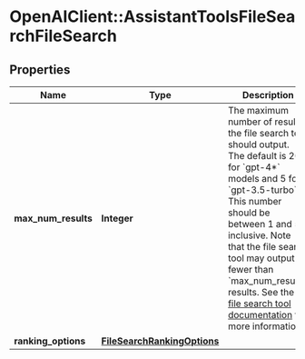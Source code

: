 # OpenAIClient::AssistantToolsFileSearchFileSearch

## Properties
Name | Type | Description | Notes
------------ | ------------- | ------------- | -------------
**max_num_results** | **Integer** | The maximum number of results the file search tool should output. The default is 20 for &#x60;gpt-4*&#x60; models and 5 for &#x60;gpt-3.5-turbo&#x60;. This number should be between 1 and 50 inclusive.  Note that the file search tool may output fewer than &#x60;max_num_results&#x60; results. See the [file search tool documentation](/docs/assistants/tools/file-search#customizing-file-search-settings) for more information.  | [optional] 
**ranking_options** | [**FileSearchRankingOptions**](FileSearchRankingOptions.md) |  | [optional] 

